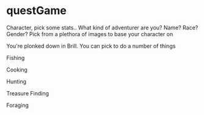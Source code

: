 # questGame

Character, pick some stats..
What kind of adventurer are you?
Name?
Race?
Gender?
Pick from a plethora of images to base your character on

You're plonked down in Brill. You can pick to do a number of things

Fishing

Cooking

Hunting

Treasure Finding

Foraging

